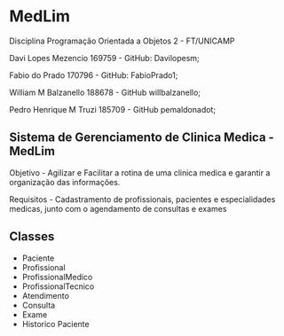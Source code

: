 # MedLim
Disciplina Programação Orientada a Objetos 2 - FT/UNICAMP

Davi Lopes Mezencio 169759 - GitHub: Davilopesm;

Fabio do Prado 170796 - GitHub: FabioPrado1;

William M Balzanello 188678 - GitHub willbalzanello;

Pedro Henrique M Truzi 185709 - GitHub pemaldonadot;


<h2>Sistema de Gerenciamento de Clinica Medica - MedLim </h2>

Objetivo - Agilizar e Facilitar a rotina de uma clinica medica e garantir a organização das informações.

Requisitos - Cadastramento de profissionais, pacientes e especialidades medicas, junto com o agendamento de consultas e exames

<h2>Classes </h2>

<ul>
  <li>Paciente </li>
   <li>Profissional </li>
    <li>ProfissionalMedico</li>
     <li>ProfissionalTecnico</li>
      <li>Atendimento </li>
       <li>Consulta </li>
        <li>Exame </li>
         <li>Historico Paciente</li>
      
<ul>
